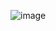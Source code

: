 ![image](https://github.com/namchuminh/gas_station_map/assets/41958727/b988da84-9ab4-4e40-b23b-14a92c385cc6)
